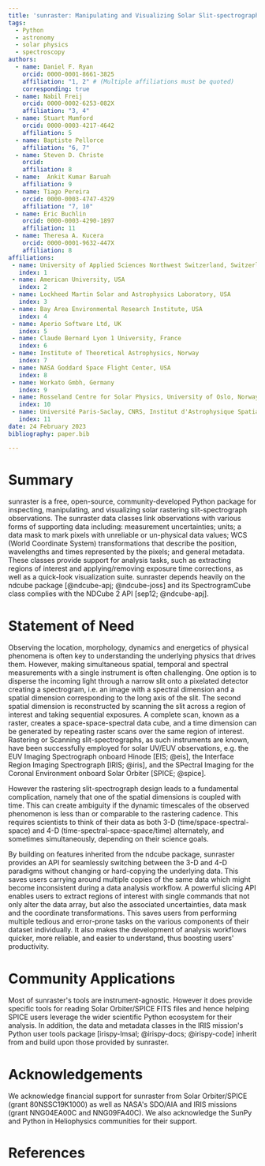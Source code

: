 ```yaml
---
title: 'sunraster: Manipulating and Visualizing Solar Slit-spectrograph Observations in Python'
tags:
  - Python
  - astronomy
  - solar physics
  - spectroscopy
authors:
  - name: Daniel F. Ryan
    orcid: 0000-0001-8661-3825
    affiliation: "1, 2" # (Multiple affiliations must be quoted)
    corresponding: true
  - name: Nabil Freij
    orcid: 0000-0002-6253-082X
    affiliation: "3, 4"
  - name: Stuart Mumford
    orcid: 0000-0003-4217-4642
    affiliation: 5
  - name: Baptiste Pellorce
    affiliation: "6, 7"
  - name: Steven D. Christe
    orcid:
    affiliation: 8
  - name:  Ankit Kumar Baruah
    affiliation: 9
  - name: Tiago Pereira
    orcid: 0000-0003-4747-4329
    affiliation: "7, 10"
  - name: Eric Buchlin
    orcid: 0000-0003-4290-1897
    affiliation: 11
  - name: Theresa A. Kucera
    orcid: 0000-0001-9632-447X
    affiliation: 8
affiliations:
 - name: University of Applied Sciences Northwest Switzerland, Switzerland
   index: 1
 - name: American University, USA
   index: 2
 - name: Lockheed Martin Solar and Astrophysics Laboratory, USA
   index: 3
 - name: Bay Area Environmental Research Institute, USA
   index: 4
 - name: Aperio Software Ltd, UK
   index: 5
 - name: Claude Bernard Lyon 1 University, France
   index: 6
 - name: Institute of Theoretical Astrophysics, Norway
   index: 7
 - name: NASA Goddard Space Flight Center, USA
   index: 8
 - name: Workato Gmbh, Germany
   index: 9
 - name: Rosseland Centre for Solar Physics, University of Oslo, Norway
   index: 10
 - name: Université Paris-Saclay, CNRS, Institut d'Astrophysique Spatiale, France
   index: 11
date: 24 February 2023
bibliography: paper.bib

---
```


# Summary

sunraster is a free, open-source, community-developed Python package for inspecting,
manipulating, and visualizing solar rastering slit-spectrograph observations.
The sunraster data classes link observations with various forms of supporting data
including: measurement uncertainties; units; a data mask to mark pixels with unreliable
or un-physical data values; WCS (World Coordinate System) transformations that describe
the position, wavelengths and times represented by the pixels; and general metadata.
These classes provide support for analysis tasks, such as extracting regions of
interest and applying/removing exposure time corrections, as well as a quick-look
visualization suite.
sunraster depends heavily on the ndcube package [@ndcube-apj; @ndcube-joss] and its
SpectrogramCube class complies with the NDCube 2 API [sep12; @ndcube-apj].

# Statement of Need

Observing the location, morphology, dynamics and energetics of physical phenomena
is often key to understanding the underlying physics that drives them.
However, making simultaneous spatial, temporal and spectral measurements with a single
instrument is often challenging.
One option is to disperse the incoming light through a narrow slit onto a pixelated
detector creating a spectrogram, i.e. an image with a spectral dimension and a spatial
dimension corresponding to the long axis of the slit.
The second spatial dimension is reconstructed by scanning the slit across a region of
interest and taking sequential exposures.
A complete scan, known as a raster, creates a space-space-spectral data cube, and a time
dimension can be generated by repeating raster scans over the same region of interest.
Rastering or Scanning slit-spectrographs, as such instruments are known, have been
successfully employed for solar UV/EUV observations, e.g. the EUV Imaging
Spectrograph onboard Hinode [EIS; @eis], the Interface Region Imaging Spectrograph
[IRIS; @iris], and the SPectral Imaging for the Coronal Environment onboard Solar
Orbiter [SPICE; @spice].

However the rastering slit-spectrograph design leads to a fundamental complication,
namely that one of the spatial dimensions is coupled with time.
This can create ambiguity if the dynamic timescales of the observed phenomenon is
less than or comparable to the rastering cadence.
This requires scientists to think of their data as both 3-D (time/space-spectral-space)
and 4-D (time-spectral-space-space/time) alternately, and sometimes simultaneously,
depending on their science goals.

By building on features inherited from the ndcube package, sunraster provides an API
for seamlessly switching between the 3-D and 4-D paradigms without changing or
hard-copying the underlying data.
This saves users carrying around multiple copies of the same data which might become
inconsistent during a data analysis workflow.
A powerful slicing API enables users to extract regions of interest with single commands
that not only alter the data array, but also the associated uncertainties, data mask
and the coordinate transformations.
This saves users from performing multiple tedious and error-prone tasks on the various
components of their dataset individually.
It also makes the development of analysis workflows quicker, more reliable, and easier
to understand, thus boosting users' productivity.

# Community Applications

Most of sunraster's tools are instrument-agnostic.
However it does provide specific tools for reading Solar Orbiter/SPICE FITS files
and hence helping SPICE users leverage the wider scientific Python ecosystem
for their analysis.
In addition, the data and metadata classes in the IRIS mission's Python user
tools package [irispy-lmsal; @irispy-docs; @irispy-code] inherit from and build
upon those provided by sunraster.

# Acknowledgements

We acknowledge financial support for sunraster from Solar Orbiter/SPICE
(grant 80NSSC19K1000) as well as NASA's SDO/AIA and IRIS missions
(grant NNG04EA00C and NNG09FA40C).
We also acknowledge the SunPy and Python in Heliophysics communities for their support.

# References
